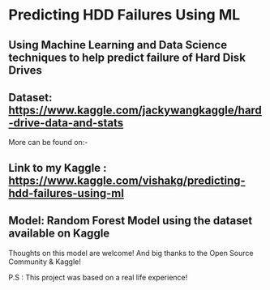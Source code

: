 # Predicting HDD Failures Using ML
## Using Machine Learning and Data Science techniques to help predict failure of Hard Disk Drives

## Dataset: https://www.kaggle.com/jackywangkaggle/hard-drive-data-and-stats

More can be found on:-
## Link to my Kaggle : https://www.kaggle.com/vishakg/predicting-hdd-failures-using-ml
## Model:  Random Forest Model using the dataset available on Kaggle 

Thoughts on this model are welcome! And big thanks to the Open Source Community & Kaggle! 

P.S : This project was based on a real life experience!



